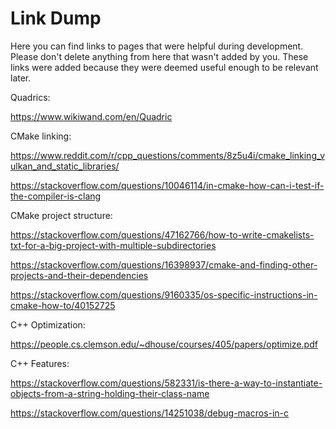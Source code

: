 # Link Dump

Here you can find links to pages that were helpful during development. Please don't delete anything from here that wasn't added by you. These links were added because they were deemed useful enough to be relevant later.

Quadrics:

https://www.wikiwand.com/en/Quadric

CMake linking: 

https://www.reddit.com/r/cpp_questions/comments/8z5u4i/cmake_linking_vulkan_and_static_libraries/

https://stackoverflow.com/questions/10046114/in-cmake-how-can-i-test-if-the-compiler-is-clang

CMake project structure:

https://stackoverflow.com/questions/47162766/how-to-write-cmakelists-txt-for-a-big-project-with-multiple-subdirectories

https://stackoverflow.com/questions/16398937/cmake-and-finding-other-projects-and-their-dependencies

https://stackoverflow.com/questions/9160335/os-specific-instructions-in-cmake-how-to/40152725

C++ Optimization:

https://people.cs.clemson.edu/~dhouse/courses/405/papers/optimize.pdf

C++ Features:

https://stackoverflow.com/questions/582331/is-there-a-way-to-instantiate-objects-from-a-string-holding-their-class-name

https://stackoverflow.com/questions/14251038/debug-macros-in-c
